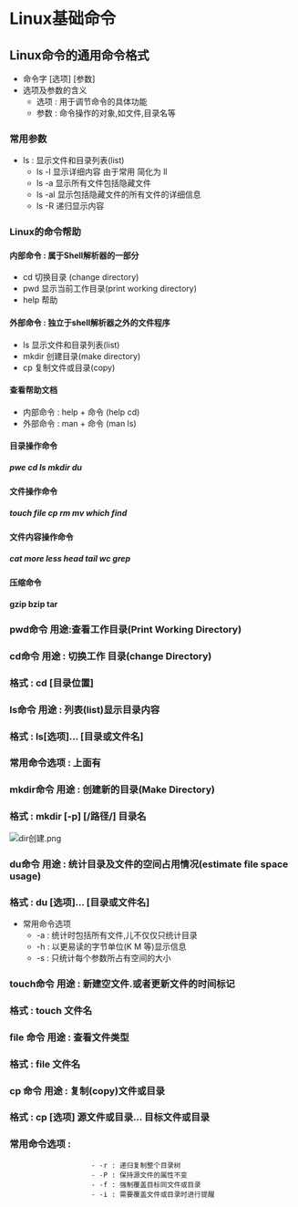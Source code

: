 # Linux基础命令

## Linux命令的通用命令格式
- 命令字 [选项] [参数]
- 选项及参数的含义
	- 选项 : 用于调节命令的具体功能
	- 参数 : 命令操作的对象,如文件,目录名等

### 常用参数
- ls : 显示文件和目录列表(list)
	- ls -l 显示详细内容 由于常用 简化为 ll
	- ls -a 显示所有文件包括隐藏文件
	- ls -al 显示包括隐藏文件的所有文件的详细信息
	- ls -R  递归显示内容
	
### Linux的命令帮助

#### 内部命令 : 属于Shell解析器的一部分
- cd 切换目录 (change directory)
- pwd 显示当前工作目录(print working directory)
- help 帮助

#### 外部命令 : 独立于shell解析器之外的文件程序
- ls 显示文件和目录列表(list)
- mkdir 创建目录(make directory)
- cp 复制文件或目录(copy)

#### 查看帮助文档
- 内部命令 : help + 命令 (help cd)
- 外部命令 : man + 命令 (man ls)

#### 目录操作命令

##### pwe cd ls mkdir du

#### 文件操作命令

##### touch file cp rm mv which find

#### 文件内容操作命令

##### cat more less head tail wc grep

#### 压缩命令

#### gzip bzip tar 

### pwd命令 用途:查看工作目录(Print Working Directory)

### cd命令 用途 : 切换工作 目录(change Directory)

###        格式 : cd [目录位置]     

### ls命令 用途 : 列表(list)显示目录内容

###        格式 : ls[选项]... [目录或文件名]

###        常用命令选项 : 上面有

### mkdir命令 用途 : 创建新的目录(Make Directory)

###           格式 : mkdir [-p] [/路径/] 目录名
![dir创建.png](https://upload-images.jianshu.io/upload_images/14467497-ba8cb62694fdd89d.png?imageMogr2/auto-orient/strip%7CimageView2/2/w/1240)

### du命令 用途 : 统计目录及文件的空间占用情况(estimate file space usage)

###        格式 : du  [选项]...   [目录或文件名]
- 常用命令选项 
	- -a : 统计时包括所有文件,儿不仅仅只统计目录
	- -h : 以更易读的字节单位(K M 等)显示信息
	- -s : 只统计每个参数所占有空间的大小
	
### touch命令 用途 : 新建空文件.或者更新文件的时间标记

###           格式 : touch 文件名	

### file 命令 用途 : 查看文件类型

###           格式 : file 文件名

### cp 命令   用途 : 复制(copy)文件或目录

###			  格式 : cp [选项] 源文件或目录...  目标文件或目录

###			  常用命令选项 :
						- -r : 递归复制整个目录树
						- -P : 保持源文件的属性不变
						- -f : 强制覆盖目标同文件或目录
						- -i : 需要覆盖文件或目录时进行提醒
